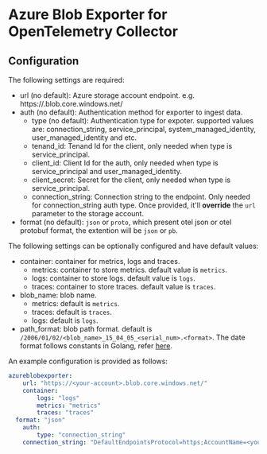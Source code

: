 # Azure Blob Exporter for OpenTelemetry Collector

## Configuration

The following settings are required:

- url (no default): Azure storage account endpoint. e.g. https://<account-name>.blob.core.windows.net/
- auth (no default): Authentication method for exporter to ingest data.
  - type (no default): Authentication type for expoter. supported values are: connection_string, service_principal, system_managed_identity, user_managed_identity and etc.
  - tenand_id: Tenand Id for the client, only needed when type is service_principal.
  - client_id: Client Id for the auth, only needed when type is service_principal and user_managed_identity.
  - client_secret: Secret for the client, only needed when type is service_principal.
  - connection_string: Connection string to the endpoint. Only needed for connection_string auth type. Once provided, it'll **override** the `url` parameter to the storage account.
- format (no default): `json` or `proto`, which present otel json or otel protobuf format, the extention will be `json` or `pb`.

The following settings can be optionally configured and have default values:

- container: container for metrics, logs and traces.
  - metrics: container to store metrics. default value is `metrics`.
  - logs: container to store logs. default value is `logs`.
  - traces: container to store traces. default value is `traces`.
- blob_name: blob name.
  - metrics: default is `metrics`.
  - traces: default is `traces`.
  - logs: default is `logs`.
- path_format: blob path format. default is `/2006/01/02/<blob_name>_15_04_05_<serial_num>.<format>`. The date format follows constants in Golang, refer [here](https://go.dev/src/time/format.go).

An example configuration is provided as follows:

```yaml
azureblobexporter:
	url: "https://<your-account>.blob.core.windows.net/"
	container:
		logs: "logs"
		metrics: "metrics"
		traces: "traces"
  format: "json"
	auth:
		type: "connection_string"
    connection_string: "DefaultEndpointsProtocol=https;AccountName=<your-acount>;AccountKey=<account-key>;EndpointSuffix=core.windows.net
```
